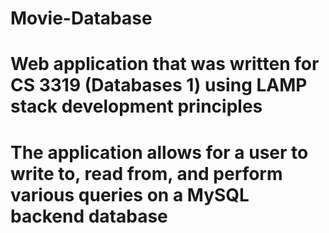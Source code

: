 # Movie-Database
# Web application that was written for CS 3319 (Databases 1) using LAMP stack development principles
# The application allows for a user to write to, read from, and perform various queries on a MySQL backend database
# 
